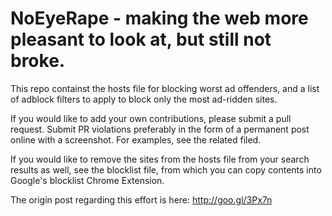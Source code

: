 # NoEyeRape - making the web more pleasant to look at, but still not broke.

This repo containst the hosts file for blocking worst ad offenders, and a list of adblock filters to apply to block only the most ad-ridden sites.

If you would like to add your own contributions, please submit a pull request. Submit PR violations preferably in the form of a permanent post online with a screenshot. For examples, see the related filed.

If you would like to remove the sites from the hosts file from your search results as well, see the blocklist file, from which you can copy contents into Google's blocklist Chrome Extension.

The origin post regarding this effort is here: http://goo.gl/3Px7n
